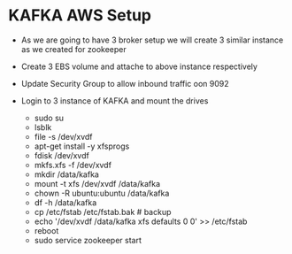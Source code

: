 # KAFKA AWS Setup

- As we are going to have 3 broker setup we will create 3 similar instance as we created for zookeeper

- Create 3 EBS volume and attache to above instance respectively

- Update Security Group to allow inbound traffic oon  9092

- Login to 3 instance of KAFKA and mount the drives
    - sudo su
    - lsblk
    - file -s /dev/xvdf
    - apt-get install -y xfsprogs
    - fdisk /dev/xvdf
    - mkfs.xfs -f /dev/xvdf
    - mkdir /data/kafka
    - mount -t xfs /dev/xvdf /data/kafka
    - chown -R ubuntu:ubuntu /data/kafka
    - df -h /data/kafka
    - cp /etc/fstab /etc/fstab.bak # backup
    - echo '/dev/xvdf /data/kafka xfs defaults 0 0' >> /etc/fstab
    - reboot
    - sudo service zookeeper start




